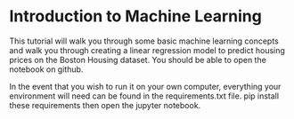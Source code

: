 # Introduction to Machine Learning
This tutorial will walk you through some basic machine learning concepts and walk you through creating a linear regression model to predict housing prices on the Boston Housing dataset. You should be able to open the notebook on github.

In the event that you wish to run it on your own computer, everything your environment will need can be found in the requirements.txt file. pip install these requirements then open the jupyter notebook.
